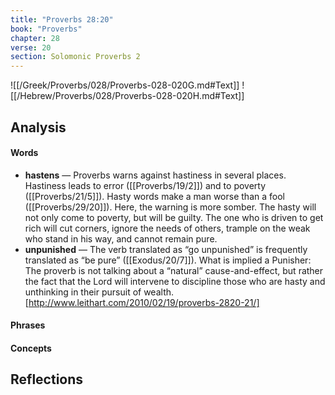 ```yaml
---
title: "Proverbs 28:20"
book: "Proverbs"
chapter: 28
verse: 20
section: Solomonic Proverbs 2
---
```

![[/Greek/Proverbs/028/Proverbs-028-020G.md#Text]]
![[/Hebrew/Proverbs/028/Proverbs-028-020H.md#Text]]

## Analysis

#### Words
- **hastens** — Proverbs warns against hastiness in several places.  Hastiness leads to error ([[Proverbs/19/2]]) and to poverty ([[Proverbs/21/5]]).  Hasty words make a man worse than a fool ([[Proverbs/29/20]]).  Here, the warning is more somber.  The hasty will not only come to poverty, but will be guilty.  The one who is driven to get rich will cut corners, ignore the needs of others, trample on the weak who stand in his way, and cannot remain pure.
- **unpunished** — The verb translated as “go unpunished” is frequently translated as “be pure” ([[Exodus/20/7]]).  What is implied a Punisher: The proverb is not talking about a “natural” cause-and-effect, but rather the fact that the Lord will intervene to discipline those who are hasty and unthinking in their pursuit of wealth.[http://www.leithart.com/2010/02/19/proverbs-2820-21/]

#### Phrases

#### Concepts

## Reflections
